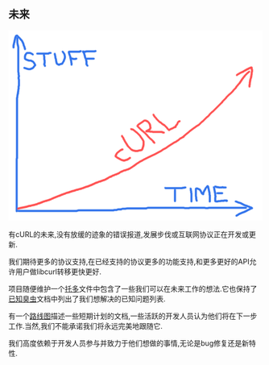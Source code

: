 
## 未来

![curl future](devgraph-800.png)

有cURL的未来,没有放缓的迹象的错误报道,发展步伐或互联网协议正在开发或更新.

我们期待更多的协议支持,在已经支持的协议更多的功能支持,和更多更好的API允许用户做libcurl转移更快更好.

项目随便维护一个[托多](https://curl.haxx.se/docs/todo.html)文件中包含了一些我们可以在未来工作的想法.它也保持了[已知臭虫](https://curl.haxx.se/docs/knownbugs.html)文档中列出了我们想解决的已知问题列表.

有一个[路线图](https://curl.haxx.se/dev/roadmap.html)描述一些短期计划的文档,一些活跃的开发人员认为他们将在下一步工作.当然,我们不能承诺我们将永远完美地跟随它.

我们高度依赖于开发人员参与并致力于他们想做的事情,无论是bug修复还是新特性.
